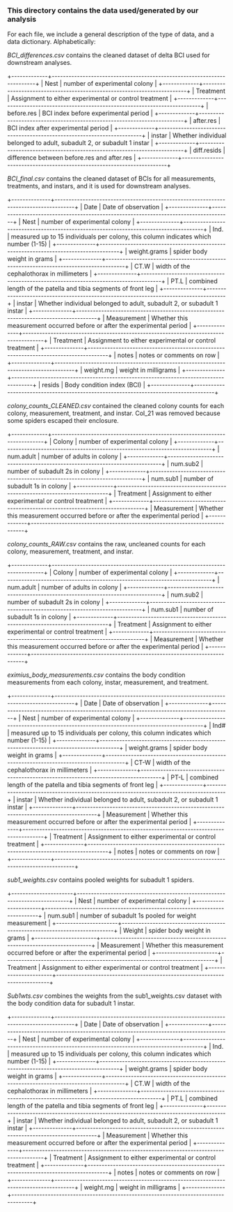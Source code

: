 ### This directory contains the data used/generated by our analysis

For each file, we include a general description of the type of data, and a data dictionary. Alphabetically:

*BCI_differences.csv* contains the cleaned dataset of delta BCI used for downstream analyses.

+-------------+------------------------------------------------------------------------+
| Nest        | number of experimental colony                                          |
+-------------+------------------------------------------------------------------------+
| Treatment   | Assignment to either experimental or control treatment                 |
+-------------+------------------------------------------------------------------------+
| before.res  | BCI index before experimental period                                   |
+-------------+------------------------------------------------------------------------+
| after.res   | BCI index after experimental period                                    |
+-------------+------------------------------------------------------------------------+
| instar      | Whether individual belonged to adult, subadult 2, or subadult 1 instar |
+-------------+------------------------------------------------------------------------+
| diff.resids | difference between before.res and after.res                            |
+-------------+------------------------------------------------------------------------+

*BCI_final.csv* contains the cleaned dataset of BCIs for all measurements, treatments, and instars, and it is used for downstream analyses.

+--------------+-------------------------------------------------------------------------------------+
| Date         | Date of observation                                                                 |
+--------------+-------------------------------------------------------------------------------------+
| Nest         | number of experimental colony                                                       |
+--------------+-------------------------------------------------------------------------------------+
| Ind.         | measured up to 15 individuals per colony, this column indicates which number (1-15) |
+--------------+-------------------------------------------------------------------------------------+
| weight.grams | spider body weight in grams                                                         |
+--------------+-------------------------------------------------------------------------------------+
| CT.W         | width of the cephalothorax in millimeters                                           |
+--------------+-------------------------------------------------------------------------------------+
| PT.L         | combined length of the patella and tibia segments of front leg                      |
+--------------+-------------------------------------------------------------------------------------+
| instar       | Whether individual belonged to adult, subadult 2, or subadult 1 instar              |
+--------------+-------------------------------------------------------------------------------------+
| Measurement  | Whether this measurement occurred before or after the experimental period           |
+--------------+-------------------------------------------------------------------------------------+
| Treatment    | Assignment to either experimental or control treatment                              |
+--------------+-------------------------------------------------------------------------------------+
| notes        | notes or comments on row                                                            |
+--------------+-------------------------------------------------------------------------------------+
| weight.mg    | weight in milligrams                                                                |
+--------------+-------------------------------------------------------------------------------------+
| resids       | Body condition index (BCI)                                                          |
+--------------+-------------------------------------------------------------------------------------+

*colony_counts_CLEANED.csv* contained the cleaned colony counts for each colony, measurement, treatment, and instar. Col_21 was removed because some spiders escaped their enclosure.

+-------------+---------------------------------------------------------------------------+
| Colony      | number of experimental colony                                             |
+-------------+---------------------------------------------------------------------------+
| num.adult   | number of adults in colony                                                |
+-------------+---------------------------------------------------------------------------+
| num.sub2    | number of subadult 2s in colony                                           |
+-------------+---------------------------------------------------------------------------+
| num.sub1    | number of subadult 1s in colony                                           |
+-------------+---------------------------------------------------------------------------+
| Treatment   | Assignment to either experimental or control treatment                    |
+-------------+---------------------------------------------------------------------------+
| Measurement | Whether this measurement occurred before or after the experimental period |
+-------------+---------------------------------------------------------------------------+

*colony_counts_RAW.csv* contains the raw, uncleaned counts for each colony, measurement, treatment, and instar.

+-------------+---------------------------------------------------------------------------+
| Colony      | number of experimental colony                                             |
+-------------+---------------------------------------------------------------------------+
| num.adult   | number of adults in colony                                                |
+-------------+---------------------------------------------------------------------------+
| num.sub2    | number of subadult 2s in colony                                           |
+-------------+---------------------------------------------------------------------------+
| num.sub1    | number of subadult 1s in colony                                           |
+-------------+---------------------------------------------------------------------------+
| Treatment   | Assignment to either experimental or control treatment                    |
+-------------+---------------------------------------------------------------------------+
| Measurement | Whether this measurement occurred before or after the experimental period |
+-------------+---------------------------------------------------------------------------+

*eximius_body_measurements.csv* contains the body condition measurements from each colony, instar, measurement, and treatment.

+--------------+-------------------------------------------------------------------------------------+
| Date         | Date of observation                                                                 |
+--------------+-------------------------------------------------------------------------------------+
| Nest         | number of experimental colony                                                       |
+--------------+-------------------------------------------------------------------------------------+
| Ind\#        | measured up to 15 individuals per colony, this column indicates which number (1-15) |
+--------------+-------------------------------------------------------------------------------------+
| weight.grams | spider body weight in grams                                                         |
+--------------+-------------------------------------------------------------------------------------+
| CT-W         | width of the cephalothorax in millimeters                                           |
+--------------+-------------------------------------------------------------------------------------+
| PT-L         | combined length of the patella and tibia segments of front leg                      |
+--------------+-------------------------------------------------------------------------------------+
| instar       | Whether individual belonged to adult, subadult 2, or subadult 1 instar              |
+--------------+-------------------------------------------------------------------------------------+
| Measurement  | Whether this measurement occurred before or after the experimental period           |
+--------------+-------------------------------------------------------------------------------------+
| Treatment    | Assignment to either experimental or control treatment                              |
+--------------+-------------------------------------------------------------------------------------+
| notes        | notes or comments on row                                                            |
+--------------+-------------------------------------------------------------------------------------+

*sub1_weights.csv* contains pooled weights for subadult 1 spiders.

+----------------------+---------------------------------------------------------------------------+
| Nest                 | number of experimental colony                                             |
+----------------------+---------------------------------------------------------------------------+
| num.sub1             | number of subadult 1s pooled for weight measurement                       |
+----------------------+---------------------------------------------------------------------------+
| Weight               | spider body weight in grams                                               |
+----------------------+---------------------------------------------------------------------------+
| Measurement          | Whether this measurement occurred before or after the experimental period |
+----------------------+---------------------------------------------------------------------------+
| Treatment            | Assignment to either experimental or control treatment                    |
+----------------------+---------------------------------------------------------------------------+

*Sub1wts.csv* combines the weights from the sub1_weights.csv dataset with the body condition data for subadult 1 instar.

+--------------+-------------------------------------------------------------------------------------+
| Date         | Date of observation                                                                 |
+--------------+-------------------------------------------------------------------------------------+
| Nest         | number of experimental colony                                                       |
+--------------+-------------------------------------------------------------------------------------+
| Ind.         | measured up to 15 individuals per colony, this column indicates which number (1-15) |
+--------------+-------------------------------------------------------------------------------------+
| weight.grams | spider body weight in grams                                                         |
+--------------+-------------------------------------------------------------------------------------+
| CT.W         | width of the cephalothorax in millimeters                                           |
+--------------+-------------------------------------------------------------------------------------+
| PT.L         | combined length of the patella and tibia segments of front leg                      |
+--------------+-------------------------------------------------------------------------------------+
| instar       | Whether individual belonged to adult, subadult 2, or subadult 1 instar              |
+--------------+-------------------------------------------------------------------------------------+
| Measurement  | Whether this measurement occurred before or after the experimental period           |
+--------------+-------------------------------------------------------------------------------------+
| Treatment    | Assignment to either experimental or control treatment                              |
+--------------+-------------------------------------------------------------------------------------+
| notes        | notes or comments on row                                                            |
+--------------+-------------------------------------------------------------------------------------+
| weight.mg    | weight in milligrams                                                                |
+--------------+-------------------------------------------------------------------------------------+
